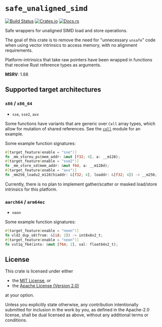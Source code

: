 # `safe_unaligned_simd`

[![Build Status](https://github.com/okaneco/safe_unaligned_simd/actions/workflows/rust-ci.yml/badge.svg?branch=master)](https://github.com/okaneco/safe_unaligned_simd)
[![Crates.io](https://img.shields.io/crates/v/safe_unaligned_simd.svg)](https://crates.io/crates/safe_unaligned_simd)
[![Docs.rs](https://docs.rs/safe_unaligned_simd/badge.svg)](https://docs.rs/safe_unaligned_simd)

Safe wrappers for unaligned SIMD load and store operations.

The goal of this crate is to remove the need for "unnecessary `unsafe`" code when using vector intrinsics to access memory, with no alignment requirements.

Platform-intrinsics that take raw pointers have been wrapped in functions that receive Rust reference types as arguments.

**MSRV**: 1.88

## Supported target architectures

### `x86` / `x86_64`
- `sse`, `sse2`, `avx`

Some functions have variants that are generic over `Cell` array types, which allow for mutation of shared references.
See the [`cell`](./src/x86/cell.rs) module for an example.

Some example function signatures:
```rust
#[target_feature(enable = "sse")]
fn _mm_storeu_ps(mem_addr: &mut [f32; 4], a: __m128);
#[target_feature(enable = "sse2")]
fn _mm_store_sd(mem_addr: &mut f64, a: __m128d);
#[target_feature(enable = "avx")]
fn _mm256_loadu2_m128(hiaddr: &[f32; 4], loaddr: &[f32; 4]) -> __m256;
```

Currently, there is no plan to implement gather/scatter or masked load/store intrinsics for this platform.

### `aarch64` / `arm64ec`
- `neon`

Some example function signatures:
```rust
#[target_feature(enable = "neon")]
fn vld2_dup_s8(from: &[i8; 2]) -> int8x8x2_t;
#[target_feature(enable = "neon")]
fn vst1q_f64(into: &mut [f64; 2], val: float64x2_t);
```

## License
This crate is licensed under either
- the [MIT License](LICENSE-MIT), or
- the [Apache License (Version 2.0)](LICENSE-APACHE)

at your option.

Unless you explicitly state otherwise, any contribution intentionally submitted
for inclusion in the work by you, as defined in the Apache-2.0 license, shall be
dual licensed as above, without any additional terms or conditions.
